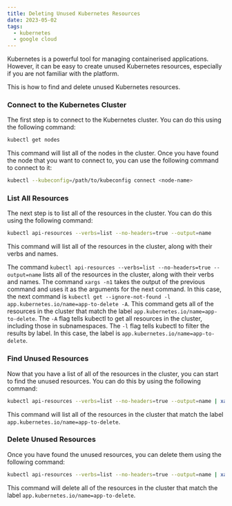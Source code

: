 ```yaml
---
title: Deleting Unused Kubernetes Resources
date: 2023-05-02
tags:
  - kubernetes
  - google cloud
---
```


Kubernetes is a powerful tool for managing containerised applications. However, it can be easy to create unused Kubernetes resources, especially if you are not familiar with the platform.


This is how to find and delete unused Kubernetes resources.


### **Connect to the Kubernetes Cluster**


The first step is to connect to the Kubernetes cluster. You can do this using the following command:


```bash
kubectl get nodes
```


This command will list all of the nodes in the cluster. Once you have found the node that you want to connect to, you can use the following command to connect to it:


```bash
kubectl --kubeconfig=/path/to/kubeconfig connect <node-name>
```


### **List All Resources**


The next step is to list all of the resources in the cluster. You can do this using the following command:


```bash
kubectl api-resources --verbs=list --no-headers=true --output=name
```


This command will list all of the resources in the cluster, along with their verbs and names.


The command `kubectl api-resources --verbs=list --no-headers=true --output=name` lists all of the resources in the cluster, along with their verbs and names. The command `xargs -n1` takes the output of the previous command and uses it as the arguments for the next command. In this case, the next command is `kubectl get --ignore-not-found -l app.kubernetes.io/name=app-to-delete -A`. This command gets all of the resources in the cluster that match the label `app.kubernetes.io/name=app-to-delete`. The `-A` flag tells kubectl to get all resources in the cluster, including those in subnamespaces. The `-l` flag tells kubectl to filter the results by label. In this case, the label is `app.kubernetes.io/name=app-to-delete`.


### **Find Unused Resources**


Now that you have a list of all of the resources in the cluster, you can start to find the unused resources. You can do this by using the following command:


```bash
kubectl api-resources --verbs=list --no-headers=true --output=name | xargs -n1 kubectl get --ignore-not-found -l app.kubernetes.io/name=app-to-delete -A
```


This command will list all of the resources in the cluster that match the label `app.kubernetes.io/name=app-to-delete`.


### **Delete Unused Resources**


Once you have found the unused resources, you can delete them using the following command:


```bash
kubectl api-resources --verbs=list --no-headers=true --output=name | xargs -n1 kubectl delete --ignore-not-found -l app.kubernetes.io/name=app-to-delete -A
```


This command will delete all of the resources in the cluster that match the label `app.kubernetes.io/name=app-to-delete`.


